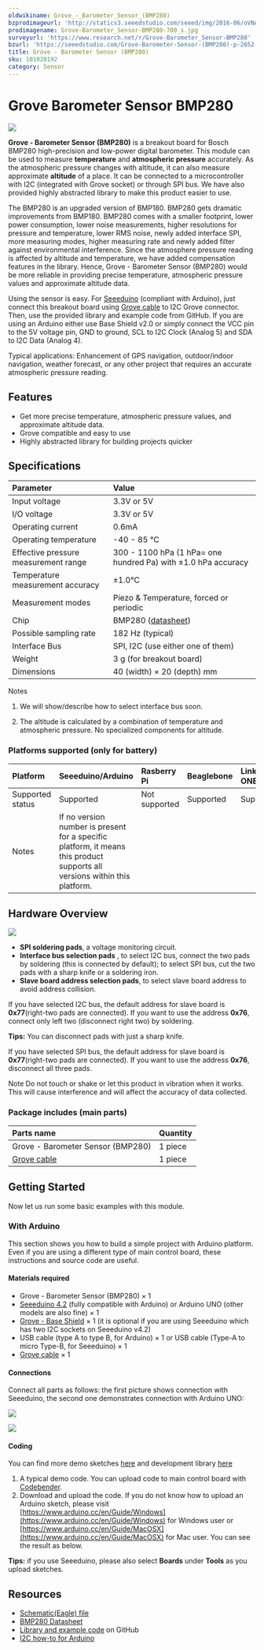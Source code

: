 ```yaml
---
oldwikiname: Grove_-_Barometer_Sensor_(BMP280)
bzprodimageurl: 'http://statics3.seeedstudio.com/seeed/img/2016-06/oVNA7LQwPYYFnB674KEPM9w7.jpg'
prodimagename: Grove-Barometer_Sensor-BMP280-700_s.jpg
surveyurl: 'https://www.research.net/r/Grove-Barometer_Sensor-BMP280'
bzurl: 'https://seeedstudio.com/Grove-Barometer-Sensor-(BMP280)-p-2652.html'
title: Grove - Barometer Sensor (BMP280)
sku: 101020192
category: Sensor
---
```


# Grove Barometer Sensor BMP280

![](https://raw.githubusercontent.com/SeeedDocument/Grove-Barometer_Sensor-BMP280/master/img/Grove-Barometer_Sensor-BMP280-700_s.jpg)

**Grove - Barometer Sensor \(BMP280\)** is a breakout board for Bosch BMP280 high-precision and low-power digital barometer. This module can be used to measure **temperature** and **atmospheric pressure** accurately. As the atmospheric pressure changes with altitude, it can also measure approximate **altitude** of a place. It can be connected to a microcontroller with I2C \(integrated with Grove socket\) or through SPI bus. We have also provided highly abstracted library to make this product easier to use.

The BMP280 is an upgraded version of BMP180. BMP280 gets dramatic improvements from BMP180. BMP280 comes with a smaller footprint, lower power consumption, lower noise measurements, higher resolutions for pressure and temperature, lower RMS noise, newly added interface SPI, more measuring modes, higher measuring rate and newly added filter against environmental interference. Since the atmosphere pressure reading is affected by altitude and temperature, we have added compensation features in the library. Hence, Grove - Barometer Sensor \(BMP280\) would be more reliable in providing precise temperature, atmospheric pressure values and approximate altitude data.

Using the sensor is easy. For [Seeeduino](http://www.seeedstudio.com/depot/Seeeduino-V42-p-2517.html?cPath=6_7) \(compliant with Arduino\), just connect this breakout board using [Grove cable](http://www.seeedstudio.com/depot/Grove-Universal-4-Pin-Buckled-5cm-Cable-5-PCs-Pack-p-925.html?cPath=98_106_57) to I2C Grove connector. Then, use the provided library and example code from GitHub. If you are using an Arduino either use Base Shield v2.0 or simply connect the VCC pin to the 5V voltage pin, GND to ground, SCL to I2C Clock \(Analog 5\) and SDA to I2C Data \(Analog 4\).

Typical applications: Enhancement of GPS navigation, outdoor/indoor navigation, weather forecast, or any other project that requires an accurate atmospheric pressure reading.

## Features

* Get more precise temperature, atmospheric pressure values, and approximate altitude data.
* Grove compatible and easy to use
* Highly abstracted library for building projects quicker

## Specifications

| Parameter | Value |
| :--- | :--- |
| Input voltage | 3.3V or 5V |
| I/O voltage | 3.3V or 5V |
| Operating current | 0.6mA |
| Operating temperature | -40 - 85 ℃ |
| Effective pressure measurement range | 300 - 1100 hPa \(1 hPa= one hundred Pa\) with ±1.0 hPa accuracy |
| Temperature measurement accuracy | ±1.0°C |
| Measurement modes | Piezo & Temperature, forced or periodic |
| Chip | BMP280 \([datasheet](https://raw.githubusercontent.com/SeeedDocument/Grove-Barometer_Sensor-BMP280/master/res/Grove-Barometer_Sensor-BMP280-BMP280-DS001-12_Datasheet.pdf)\) |
| Possible sampling rate | 182 Hz \(typical\) |
| Interface Bus | SPI, I2C \(use either one of them\) |
| Weight | 3 g \(for breakout board\) |
| Dimensions | 40 \(width\) × 20 \(depth\) mm |

Notes

 1. We will show/describe how to select interface bus soon.

 2. The altitude is calculated by a combination of temperature and atmospheric pressure. No specialized components for altitude.

### Platforms supported \(only for battery\)

|  Platform |  Seeeduino/Arduino |  Rasberry Pi |  Beaglebone |  LinkIt ONE |
| :--- | :--- | :--- | :--- | :--- |
|  Supported status |  Supported |  Not supported |  Supported |  Supported |
|  Notes |  If no version number is present for a specific platform, it means this product supports all versions within this platform. |  |  |  |

## Hardware Overview

![](https://raw.githubusercontent.com/SeeedDocument/Grove-Barometer_Sensor-BMP280/master/img/Grove-Barometer_Sensor-BMP280-Components_1200_s.jpg)

* **SPI soldering pads**, a voltage monitoring circuit.
* **Interface bus selection pads** , to select I2C bus, connect the two pads by soldering \(this is connected by default\); to select SPI bus, cut the two pads with a sharp knife or a soldering iron.
* **Slave board address selection pads**, to select slave board address to avoid address collision.

If you have selected I2C bus, the default address for slave board is **0x77**\(right-two pads are connected\). If you want to use the address **0x76**, connect only left two \(disconnect right two\) by soldering.

**Tips:** You can disconnect pads with just a sharp knife.

If you have selected SPI bus, the default address for slave board is **0x77**\(right-two pads are connected\). If you want to use the address **0x76**, disconnect all three pads.

Note Do not touch or shake or let this product in vibration when it works. This will cause interference and will affect the accuracy of data collected.

### **Package includes** \(main parts\)

| Parts name | Quantity |
| :--- | :--- |
| Grove - Barometer Sensor \(BMP280\) | 1 piece |
| [Grove cable](http://www.seeedstudio.com/depot/Grove-Universal-4-Pin-Buckled-5cm-Cable-5-PCs-Pack-p-925.html?cPath=98_106_57) | 1 piece |

## Getting Started

Now let us run some basic examples with this module.

### With Arduino

This section shows you how to build a simple project with Arduino platform. Even if you are using a different type of main control board, these instructions and source code are useful.

#### Materials required

* Grove - Barometer Sensor \(BMP280\) × 1
* [Seeeduino 4.2](http://www.seeedstudio.com/depot/Seeeduino-V42-p-2517.html) \(fully compatible with Arduino\) or Arduino UNO \(other models are also fine\) × 1
* [Grove - Base Shield](/Base_Shield_V2) × 1 \(it is optional if you are using Seeeduino which has two I2C sockets on Seeeduino v4.2\)
* USB cable \(type A to type B, for Arduino\) × 1 or USB cable \(Type-A to micro Type-B, for Seeeduino\) × 1
* [Grove cable](http://www.seeedstudio.com/depot/Grove-Universal-4-Pin-Buckled-5cm-Cable-5-PCs-Pack-p-925.html?cPath=98_106_57) × 1

#### Connections

Connect all parts as follows: the first picture shows connection with Seeeduino, the second one demonstrates connection with Arduino UNO:

![](https://raw.githubusercontent.com/SeeedDocument/Grove-Barometer_Sensor-BMP280/master/img/Grove-Barometer_Sensor-BMP280-Demo_Seeeduino_1200_s.jpg)

![](https://raw.githubusercontent.com/SeeedDocument/Grove-Barometer_Sensor-BMP280/master/img/Grove-Barometer_Sensor-BMP280-Demo_Arduino_UNO.jpg)

#### Coding

You can find more demo sketches [here](https://github.com/Seeed-Studio/Grove_BMP280/tree/master/example/bmp280_example) and development library [here](https://github.com/Seeed-Studio/Grove_BMP280)

1. A typical demo code. You can upload code to main control board with [Codebender](https://codebender.cc).
2. Download and upload the code. If you do not know how to upload an Arduino sketch, please visit [https://www.arduino.cc/en/Guide/Windows](https://www.arduino.cc/en/Guide/Windows) for Windows user or [https://www.arduino.cc/en/Guide/MacOSX](https://www.arduino.cc/en/Guide/MacOSX) for Mac user. You can see the result as below.

**Tips:** if you use Seeeduino, please also select **Boards** under **Tools** as you upload sketches.

## Resources

* [Schematic\(Eagle\) file](https://github.com/SeeedDocument/Grove-Barometer_Sensor-BMP280/raw/master/res/Grove%20-%20Barometer%20Sensor_BMP280_Schematic.zip)
* [BMP280 Datasheet](https://raw.githubusercontent.com/SeeedDocument/Grove-Barometer_Sensor-BMP280/master/res/Grove-Barometer_Sensor-BMP280-BMP280-DS001-12_Datasheet.pdf)
* [Library and example code](https://github.com/Seeed-Studio/Grove_BMP280) on GitHub
* [I2C how-to for Arduino](https://www.arduino.cc/en/Reference/Wire)

